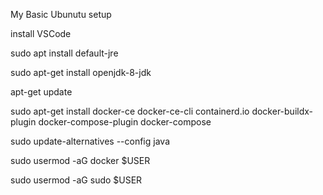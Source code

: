 

My Basic Ubunutu  setup

install VSCode

sudo apt install default-jre

sudo apt-get install openjdk-8-jdk

apt-get update

sudo apt-get install docker-ce docker-ce-cli containerd.io docker-buildx-plugin docker-compose-plugin docker-compose


sudo update-alternatives --config java

sudo usermod -aG docker $USER

sudo usermod -aG sudo $USER

